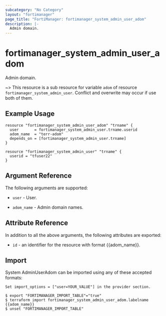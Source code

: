 ```yaml
---
subcategory: "No Category"
layout: "fortimanager"
page_title: "FortiManager: fortimanager_system_admin_user_adom"
description: |-
  Admin domain.
---
```


# fortimanager_system_admin_user_adom
Admin domain.

~> This resource is a sub resource for variable `adom` of resource `fortimanager_system_admin_user`. Conflict and overwrite may occur if use both of them.



## Example Usage

```hcl
resource "fortimanager_system_admin_user_adom" "trname" {
  user       = fortimanager_system_admin_user.trname.userid
  adom_name  = "terr-adom"
  depends_on = [fortimanager_system_admin_user.trname]
}

resource "fortimanager_system_admin_user" "trname" {
  userid = "tfuser22"
}
```

## Argument Reference


The following arguments are supported:

* `user` - User.

* `adom_name` - Admin domain names.


## Attribute Reference

In addition to all the above arguments, the following attributes are exported:
* `id` - an identifier for the resource with format {{adom_name}}.

## Import

System AdminUserAdom can be imported using any of these accepted formats:
```
Set import_options = ["user=YOUR_VALUE"] in the provider section.

$ export "FORTIMANAGER_IMPORT_TABLE"="true"
$ terraform import fortimanager_system_admin_user_adom.labelname {{adom_name}}
$ unset "FORTIMANAGER_IMPORT_TABLE"
```

